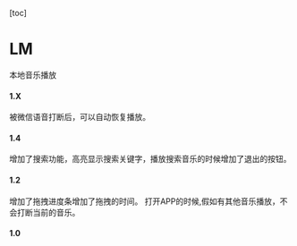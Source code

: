 [toc]

# LM

本地音乐播放

#### 1.X
被微信语音打断后，可以自动恢复播放。

#### 1.4 
增加了搜索功能，高亮显示搜索关键字，播放搜索音乐的时候增加了退出的按钮。

#### 1.2 
增加了拖拽进度条增加了拖拽的时间。
打开APP的时候,假如有其他音乐播放，不会打断当前的音乐。

#### 1.0

